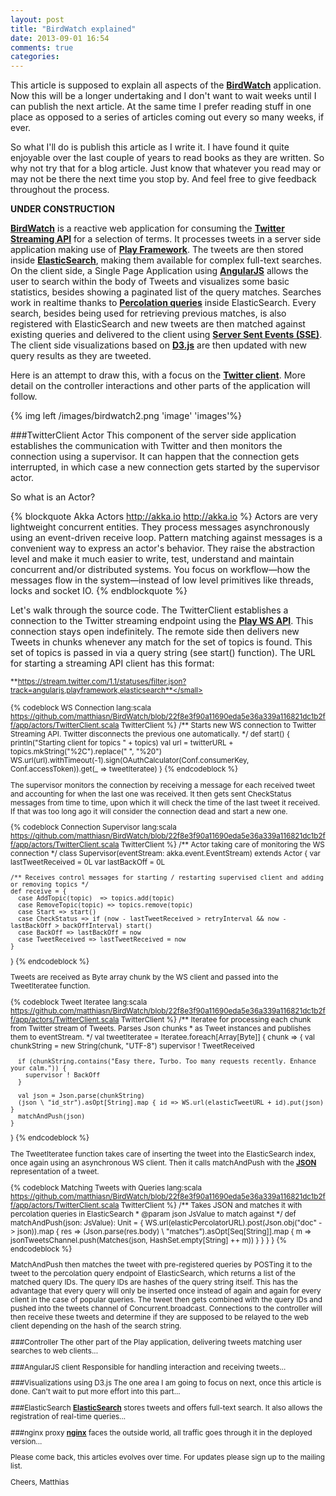 ```yaml
---
layout: post
title: "BirdWatch explained"
date: 2013-09-01 16:54
comments: true
categories: 
---
```

This article is supposed to explain all aspects of the **[BirdWatch](http://birdwatch.matthiasnehlsen.com)** application. Now this will be a longer undertaking and I don't want to wait weeks until I can publish the next article. At the same time I prefer reading stuff in one place as opposed to a series of articles coming out every so many weeks, if ever.

So what I'll do is publish this article as I write it. I have found it quite enjoyable over the last couple of years to read books as they are written. So why not try that for a blog article. Just know that whatever you read may or may not be there the next time you stop by. And feel free to give feedback throughout the process. 

<!-- more -->

**UNDER CONSTRUCTION**

**[BirdWatch](http://birdwatch.matthiasnehlsen.com)** is a reactive web application for consuming the **[Twitter Streaming API](https://dev.twitter.com/docs/streaming-apis)** for a selection of terms. It processes tweets in a server side application making use of **[Play Framework](http://www.playframework.com)**. The tweets are then stored inside **[ElasticSearch](http://www.elasticsearch.org)**, making them available for complex full-text searches. 
On the client side, a Single Page Application using **[AngularJS](http://angularjs.org)** allows the user to search within the body of Tweets and visualizes some basic statistics, besides showing a paginated list of the query matches. 
Searches work in realtime thanks to **[Percolation queries](http://www.elasticsearch.org/guide/reference/api/percolate/)** inside ElasticSearch. Every search, besides being used for retrieving previous matches, is also registered with ElasticSearch and new tweets are then matched against existing queries and delivered to the client using **[Server Sent Events (SSE)](http://dev.w3.org/html5/eventsource/)**. The client side visualizations based on **[D3.js](http://d3js.org)** are then updated with new query results as they are tweeted.

Here is an attempt to draw this, with a focus on the **[Twitter client](https://github.com/matthiasn/BirdWatch/blob/22f8e3f90a11690eda5e36a339a116821dc1b2ff/app/actors/TwitterClient.scala)**. More detail on the controller interactions and other parts of the application will follow.

{% img left /images/birdwatch2.png 'image' 'images'%}
   
   
###TwitterClient Actor
This component of the server side application establishes the communication with Twitter and then monitors the connection using a supervisor. It can happen that the connection gets interrupted, in which case a new connection gets started by the supervisor actor.

So what is an Actor?

{% blockquote Akka Actors http://akka.io http://akka.io %}
Actors are very lightweight concurrent entities. They process messages asynchronously using an event-driven receive loop. Pattern matching against messages is a convenient way to express an actor's behavior. They raise the abstraction level and make it much easier to write, test, understand and maintain concurrent and/or distributed systems. You focus on workflow—how the messages flow in the system—instead of low level primitives like threads, locks and socket IO.
{% endblockquote %}

Let's walk through the source code. The TwitterClient establishes a connection to the Twitter streaming endpoint using the **[Play WS API](http://www.playframework.com/documentation/2.1.3/ScalaWS)**. This connection stays open indefinitely. The remote side then delivers new Tweets in chunks whenever any match for the set of topics is found. This set of topics is passed in via a query string (see start() function). The URL for starting a streaming API client has this format:

<small>**https://stream.twitter.com/1.1/statuses/filter.json?track=angularjs,playframework,elasticsearch**</small>


{% codeblock WS Connection lang:scala https://github.com/matthiasn/BirdWatch/blob/22f8e3f90a11690eda5e36a339a116821dc1b2ff/app/actors/TwitterClient.scala TwitterClient %}
  /** Starts new WS connection to Twitter Streaming API. Twitter disconnects the previous one automatically. */
  def start() {
    println("Starting client for topics " + topics)
    val url = twitterURL + topics.mkString("%2C").replace(" ", "%20")
    WS.url(url).withTimeout(-1).sign(OAuthCalculator(Conf.consumerKey, Conf.accessToken)).get(_ => tweetIteratee)
  }
{% endcodeblock %}

The supervisor monitors the connection by receiving a message for each received tweet and accounting for when the last one was received. It then gets sent CheckStatus messages from time to time, upon which it will check the time of the last tweet it received. If that was too long ago it will consider the connection dead and start a new one.

{% codeblock Connection Supervisor lang:scala https://github.com/matthiasn/BirdWatch/blob/22f8e3f90a11690eda5e36a339a116821dc1b2ff/app/actors/TwitterClient.scala TwitterClient %}
  /** Actor taking care of monitoring the WS connection */
  class Supervisor(eventStream: akka.event.EventStream) extends Actor {
    var lastTweetReceived = 0L 
    var lastBackOff = 0L

    /** Receives control messages for starting / restarting supervised client and adding or removing topics */
    def receive = {
      case AddTopic(topic)  => topics.add(topic)
      case RemoveTopic(topic) => topics.remove(topic)
      case Start => start()
      case CheckStatus => if (now - lastTweetReceived > retryInterval && now - lastBackOff > backOffInterval) start()
      case BackOff => lastBackOff = now  
      case TweetReceived => lastTweetReceived = now   
    }
  }
{% endcodeblock %}

Tweets are received as Byte array chunk by the WS client and passed into the TweetIteratee function.

{% codeblock Tweet Iteratee lang:scala https://github.com/matthiasn/BirdWatch/blob/22f8e3f90a11690eda5e36a339a116821dc1b2ff/app/actors/TwitterClient.scala TwitterClient %}
  /** Iteratee for processing each chunk from Twitter stream of Tweets. Parses Json chunks 
    * as Tweet instances and publishes them to eventStream. */
  val tweetIteratee = Iteratee.foreach[Array[Byte]] {
    chunk => {
      val chunkString = new String(chunk, "UTF-8")
      supervisor ! TweetReceived
      
      if (chunkString.contains("Easy there, Turbo. Too many requests recently. Enhance your calm.")) {
        supervisor ! BackOff
      }
          
      val json = Json.parse(chunkString)
      (json \ "id_str").asOpt[String].map { id => WS.url(elasticTweetURL + id).put(json) }
      matchAndPush(json)
    }
  }
{% endcodeblock %}

The TweetIteratee function takes care of inserting the tweet into the ElasticSearch index, once again using an asynchronous WS client. Then it calls matchAndPush with the **[JSON](http://tools.ietf.org/html/rfc4627)** representation of a tweet.  

{% codeblock Matching Tweets with Queries lang:scala https://github.com/matthiasn/BirdWatch/blob/22f8e3f90a11690eda5e36a339a116821dc1b2ff/app/actors/TwitterClient.scala TwitterClient %}
  /** Takes JSON and matches it with percolation queries in ElasticSearch
    * @param json JsValue to match against 
    */
  def matchAndPush(json: JsValue): Unit = {
    WS.url(elasticPercolatorURL).post(Json.obj("doc" -> json)).map {
      res => (Json.parse(res.body) \ "matches").asOpt[Seq[String]].map {
        m => jsonTweetsChannel.push(Matches(json, HashSet.empty[String] ++ m))
      }
    }
  }
}
{% endcodeblock %}

MatchAndPush then matches the tweet with pre-registered queries by POSTing it to the tweet to the percolation query endpoint of ElasticSearch, which returns a list of the matched query IDs. The query IDs are hashes of the query string itself. This has the advantage that every query will only be inserted once instead of again and again for every client in the case of popular queries. The tweet then gets combined with the query IDs and pushed into the tweets channel of Concurrent.broadcast. Connections to the controller will then receive these tweets and determine if they are supposed to be relayed to the web client depending on the hash of the search string.

###Controller
The other part of the Play application, delivering tweets matching user searches to web clients...

###AngularJS client
Responsible for handling interaction and receiving tweets…

###Visualizations using D3.js
The one area I am going to focus on next, once this article is done. Can't wait to put more effort into this part...

###ElasticSearch
**[ElasticSearch](http://www.elasticsearch.org)** stores tweets and offers full-text search. It also allows the registration of real-time queries...

###nginx proxy
**[nginx](http://wiki.nginx.org/Main)** faces the outside world, all traffic goes through it in the deployed version...


Please come back, this articles evolves over time. For updates please sign up to the mailing list.

Cheers,
Matthias